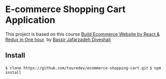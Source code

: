 # E-commerce Shopping Cart Application

This project is based on this course [Build Ecommerce Website by React & Redux in One hour](https://www.udemy.com/build-ecommerce-website-by-react-redux-in-one-hour). by [Bassir Jafarzadeh Diveshali](https://github.com/basir)

## Install

`$ clone https://github.com/touredev/ecommerce-shopping-cart.git`
`$ npm install`
